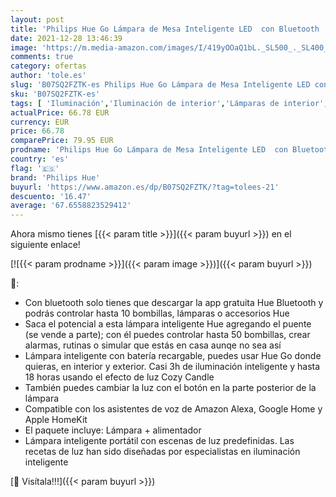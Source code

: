 ```yaml
---
layout: post
title: 'Philips Hue Go Lámpara de Mesa Inteligente LED  con Bluetooth  Luz Blanca y Color  Compatible con Alexa y Google Home'
date: 2021-12-28 13:46:39
image: 'https://m.media-amazon.com/images/I/419yOOaQ1bL._SL500_._SL400_.jpg'
comments: true
category: ofertas
author: 'tole.es'
slug: 'B07SQ2FZTK-es Philips Hue Go Lámpara de Mesa Inteligente LED con...'
sku: 'B07SQ2FZTK-es'
tags: [ 'Iluminación','Iluminación de interior','Lámparas de interior','Lámparas de mesa','alexa','google','home','hue','philips','philips hue', ]
actualPrice: 66.78 EUR
currency: EUR
price: 66.78
comparePrice: 79.95 EUR
prodname: 'Philips Hue Go Lámpara de Mesa Inteligente LED  con Bluetooth  Luz Blanca y Color  Compatible con Alexa y Google Home'
country: 'es'
flag: '🇪🇸'
brand: 'Philips Hue'
buyurl: 'https://www.amazon.es/dp/B07SQ2FZTK/?tag=tolees-21'
descuento: '16.47'
average: '67.6558823529412'
---
```


Ahora mismo tienes [{{< param title >}}]({{< param buyurl >}}) en el siguiente enlace!

[![{{< param prodname >}}]({{< param image >}})]({{< param buyurl >}})

🔎:

- Con bluetooth solo tienes que descargar la app gratuita Hue Bluetooth y podrás controlar hasta 10 bombillas, lámparas o accesorios Hue
- Saca el potencial a esta lámpara inteligente Hue agregando el puente (se vende a parte); con él puedes controlar hasta 50 bombillas, crear alarmas, rutinas o simular que estás en casa aunqe no sea así
- Lámpara inteligente con batería recargable, puedes usar Hue Go donde quieras, en interior y exterior. Casi 3h de iluminación inteligente y hasta 18 horas usando el efecto de luz Cozy Candle
- También puedes cambiar la luz con el botón en la parte posterior de la lámpara
- Compatible con los asistentes de voz de Amazon Alexa, Google Home y Apple HomeKit
- El paquete incluye: Lámpara + alimentador
- Lámpara inteligente portátil con escenas de luz predefinidas. Las recetas de luz han sido diseñadas por especialistas en iluminación inteligente

[🛒 Visítala!!!]({{< param buyurl >}})
